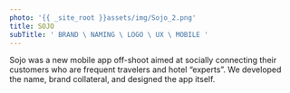 ```yaml
---
photo: '{{ _site_root }}assets/img/Sojo_2.png'
title: SOJO
subTitle: ' BRAND \ NAMING \ LOGO \ UX \ MOBILE '
---
```

<p>Sojo was a new mobile app off-shoot aimed at socially connecting their customers who are frequent travelers and hotel “experts”. We developed the name, brand collateral, and designed the app itself.&nbsp;</p>